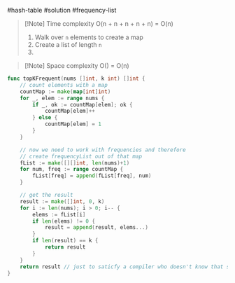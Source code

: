 
#hash-table
#solution
#frequency-list

>[!Note] Time complexity
> O(n + n + n + n + n) = O(n)
> 1.  Walk over `n` elements to create a map
> 2. Create a list of length `n`
> 3. 


>[!Note] Space complexity
> O() = O(n)

```go
func topKFrequent(nums []int, k int) []int {
    // count elements with a map
    countMap := make(map[int]int)
    for _, elem := range nums {
        if _, ok := countMap[elem]; ok {
            countMap[elem]++
        } else {
            countMap[elem] = 1
        }
    }

	// now we need to work with frequencies and therefore
    // create frequencyList out of that map
    fList := make([][]int, len(nums)+1)
    for num, freq := range countMap {
        fList[freq] = append(fList[freq], num)
    }

    // get the result
    result := make([]int, 0, k)
    for i := len(nums); i > 0; i-- {
        elems := fList[i]
        if len(elems) != 0 {
            result = append(result, elems...)
        }
        if len(result) == k {
            return result
        }
    }
    return result // just to saticfy a compiler who doesn't know that solution is guaranteed
}
```